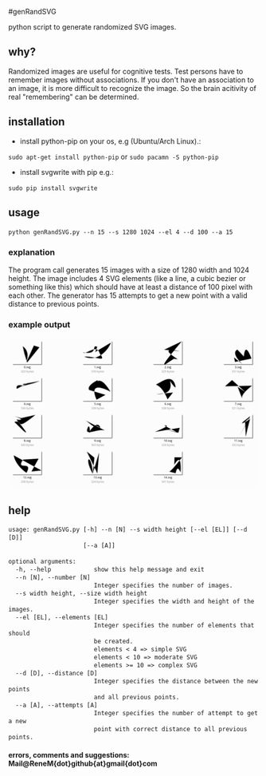 #genRandSVG

python script to generate randomized SVG images.

## why?

Randomized images are useful for cognitive tests. Test persons have to remember images without associations.
If you don't have an association to an image, it is more difficult to recognize the image. So the brain acitivity of real "remembering" can be determined.

## installation

- install python-pip on your os, e.g (Ubuntu/Arch Linux).:

`sudo apt-get install python-pip` or `sudo pacamn -S python-pip`

- install svgwrite with pip e.g.:

`sudo pip install svgwrite`


## usage

`python genRandSVG.py --n 15 --s 1280 1024 --el 4 --d 100 --a 15`

### explanation

The program call generates 15 images with a size of 1280 width and 1024 height. The image includes 4 SVG elements (like a line, a cubic bezier or something like this) which should have at least a distance of 100 pixel with each other. The generator has 15 attempts to get a new point with a valid distance to previous points.

### example output

![ScreenShot](https://raw.githubusercontent.com/ReneMuhl/genRandSVG/master/genRandSVG/meta/example_output.png)


## help

```
usage: genRandSVG.py [-h] --n [N] --s width height [--el [EL]] [--d [D]]
                     [--a [A]]

optional arguments:
  -h, --help            show this help message and exit
  --n [N], --number [N]
                        Integer specifies the number of images.
  --s width height, --size width height
                        Integer specifies the width and height of the images.
  --el [EL], --elements [EL]
                        Integer specifies the number of elements that should
                        be created.
                        elements < 4 => simple SVG
                        elements < 10 => moderate SVG
                        elements >= 10 => complex SVG
  --d [D], --distance [D]
                        Integer specifies the distance between the new points
                        and all previous points.
  --a [A], --attempts [A]
                        Integer specifies the number of attempt to get a new
                        point with correct distance to all previous points.

```

#### errors, comments and suggestions: Mail@ReneM{dot}github{at}gmail{dot}com
